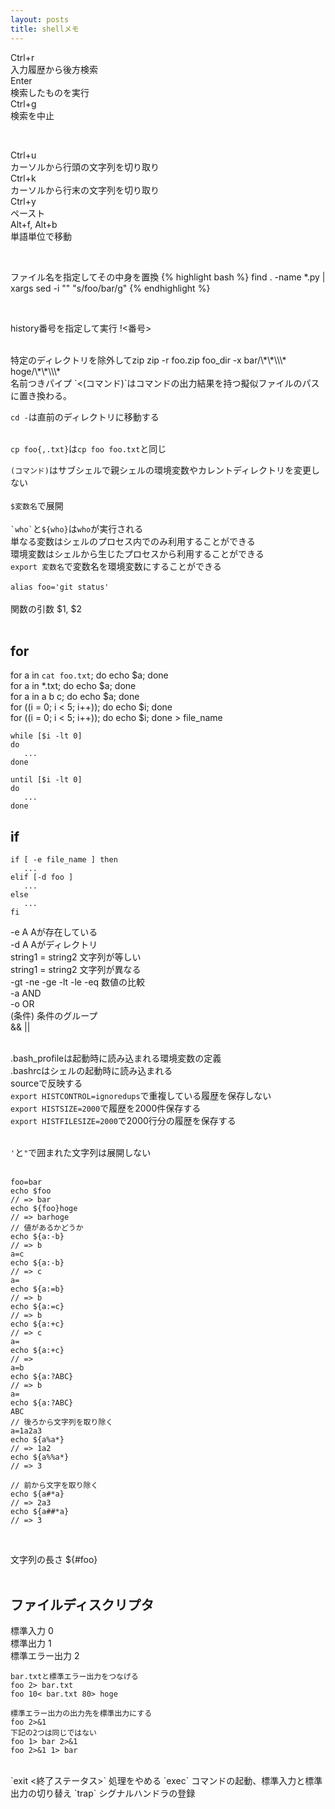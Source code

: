 ```yaml
---
layout: posts
title: shellメモ 
---
```

Ctrl+r   
入力履歴から後方検索  
Enter   
検索したものを実行   
Ctrl+g   
検索を中止   
   
<br/>
   
Ctrl+u   
カーソルから行頭の文字列を切り取り  
Ctrl+k  
カーソルから行末の文字列を切り取り  
Ctrl+y    
ペースト   
Alt+f, Alt+b       
単語単位で移動   

   
<br/>

ファイル名を指定してその中身を置換
{% highlight bash %}
find . -name \*.py | xargs sed -i "" "s/foo/bar/g"
{% endhighlight %}
   
<br/>

history番号を指定して実行
!<番号>
   
<br/>
特定のディレクトリを除外してzip    
zip -r foo.zip foo_dir -x bar/\*\*\\\* hoge/\*\*\\\*   
<br>
名前つきパイプ    
`<(コマンド)`はコマンドの出力結果を持つ擬似ファイルのパスに置き換わる。        
<br>
  
`cd -`は直前のディレクトリに移動する     
<br>

`cp foo{,.txt}`は`cp foo foo.txt`と同じ
<br>

`(コマンド)`はサブシェルで親シェルの環境変数やカレントディレクトリを変更しない  
<br>
`$変数名`で展開    
<br>
`` `who` ``と`${who}`は`who`が実行される
<br>
単なる変数はシェルのプロセス内でのみ利用することができる   
環境変数はシェルから生じたプロセスから利用することができる  
`export 変数名`で変数名を環境変数にすることができる    
<br>
`alias foo='git status'`    
<br>
関数の引数 $1, $2    
<br>

## for

for a in `cat foo.txt`; do echo $a; done    
for a in *.txt; do echo $a; done    
for a in a b c; do echo $a; done     
for ((i = 0; i < 5; i++)); do echo $i; done    
for ((i = 0; i < 5; i++)); do echo $i; done > file_name
<br>  

```
while [$i -lt 0]
do
   ...
done

until [$i -lt 0]
do
   ...
done
```

## if

```
if [ -e file_name ] then
   ...
elif [-d foo ]
   ...
else 
   ...
fi
```

-e A Aが存在している  
-d A Aがディレクトリ  
string1 = string2 文字列が等しい  
string1 = string2 文字列が異なる  
-gt -ne -ge -lt -le -eq 数値の比較  
-a AND   
-o OR   
(条件) 条件のグループ    
&& ||    
<br>    
  
.bash_profileは起動時に読み込まれる環境変数の定義    
.bashrcはシェルの起動時に読み込まれる    
sourceで反映する  
`export HISTCONTROL=ignoredups`で重複している履歴を保存しない   
`export HISTSIZE=2000`で履歴を2000件保存する   
`export HISTFILESIZE=2000`で2000行分の履歴を保存する   
<br>   
  
`'`と`"`で囲まれた文字列は展開しない   
<br>

```
foo=bar
echo $foo
// => bar
echo ${foo}hoge
// => barhoge
// 値があるかどうか
echo ${a:-b}
// => b
a=c
echo ${a:-b}
// => c
a=
echo ${a:=b}
// => b
echo ${a:=c}
// => b
echo ${a:+c}
// => c
a=
echo ${a:+c}
// =>
a=b
echo ${a:?ABC}
// => b
a=
echo ${a:?ABC}
ABC
// 後ろから文字列を取り除く
a=1a2a3
echo ${a%a*}
// => 1a2
echo ${a%%a*}
// => 3
```
```
// 前から文字を取り除く
echo ${a#*a}
// => 2a3
echo ${a##*a}
// => 3
```   
<br>

文字列の長さ
${#foo}   
<br>

## ファイルディスクリプタ     
標準入力 0   
標準出力 1    
標準エラー出力 2 
```
bar.txtと標準エラー出力をつなげる
foo 2> bar.txt
foo 10< bar.txt 80> hoge

標準エラー出力の出力先を標準出力にする
foo 2>&1
下記の2つは同じではない
foo 1> bar 2>&1
foo 2>&1 1> bar
```

<br>
`exit <終了ステータス>` 処理をやめる
`exec` コマンドの起動、標準入力と標準出力の切り替え    
`trap` シグナルハンドラの登録   
